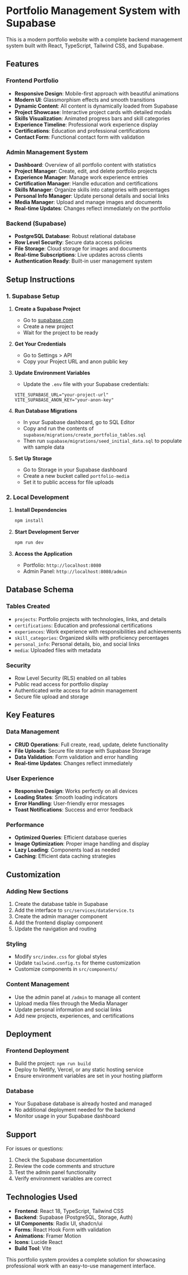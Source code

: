 # Portfolio Management System with Supabase

This is a modern portfolio website with a complete backend management system built with React, TypeScript, Tailwind CSS, and Supabase.

## Features

### Frontend Portfolio
- **Responsive Design**: Mobile-first approach with beautiful animations
- **Modern UI**: Glassmorphism effects and smooth transitions
- **Dynamic Content**: All content is dynamically loaded from Supabase
- **Project Showcase**: Interactive project cards with detailed modals
- **Skills Visualization**: Animated progress bars and skill categories
- **Experience Timeline**: Professional work experience display
- **Certifications**: Education and professional certifications
- **Contact Form**: Functional contact form with validation

### Admin Management System
- **Dashboard**: Overview of all portfolio content with statistics
- **Project Manager**: Create, edit, and delete portfolio projects
- **Experience Manager**: Manage work experience entries
- **Certification Manager**: Handle education and certifications
- **Skills Manager**: Organize skills into categories with percentages
- **Personal Info Manager**: Update personal details and social links
- **Media Manager**: Upload and manage images and documents
- **Real-time Updates**: Changes reflect immediately on the portfolio

### Backend (Supabase)
- **PostgreSQL Database**: Robust relational database
- **Row Level Security**: Secure data access policies
- **File Storage**: Cloud storage for images and documents
- **Real-time Subscriptions**: Live updates across clients
- **Authentication Ready**: Built-in user management system

## Setup Instructions

### 1. Supabase Setup

1. **Create a Supabase Project**
   - Go to [supabase.com](https://supabase.com)
   - Create a new project
   - Wait for the project to be ready

2. **Get Your Credentials**
   - Go to Settings > API
   - Copy your Project URL and anon public key

3. **Update Environment Variables**
   - Update the `.env` file with your Supabase credentials:
   ```
   VITE_SUPABASE_URL="your-project-url"
   VITE_SUPABASE_ANON_KEY="your-anon-key"
   ```

4. **Run Database Migrations**
   - In your Supabase dashboard, go to SQL Editor
   - Copy and run the contents of `supabase/migrations/create_portfolio_tables.sql`
   - Then run `supabase/migrations/seed_initial_data.sql` to populate with sample data

5. **Set Up Storage**
   - Go to Storage in your Supabase dashboard
   - Create a new bucket called `portfolio-media`
   - Set it to public access for file uploads

### 2. Local Development

1. **Install Dependencies**
   ```bash
   npm install
   ```

2. **Start Development Server**
   ```bash
   npm run dev
   ```

3. **Access the Application**
   - Portfolio: `http://localhost:8080`
   - Admin Panel: `http://localhost:8080/admin`

## Database Schema

### Tables Created
- `projects`: Portfolio projects with technologies, links, and details
- `certifications`: Education and professional certifications
- `experiences`: Work experience with responsibilities and achievements
- `skill_categories`: Organized skills with proficiency percentages
- `personal_info`: Personal details, bio, and social links
- `media`: Uploaded files with metadata

### Security
- Row Level Security (RLS) enabled on all tables
- Public read access for portfolio display
- Authenticated write access for admin management
- Secure file upload and storage

## Key Features

### Data Management
- **CRUD Operations**: Full create, read, update, delete functionality
- **File Uploads**: Secure file storage with Supabase Storage
- **Data Validation**: Form validation and error handling
- **Real-time Updates**: Changes reflect immediately

### User Experience
- **Responsive Design**: Works perfectly on all devices
- **Loading States**: Smooth loading indicators
- **Error Handling**: User-friendly error messages
- **Toast Notifications**: Success and error feedback

### Performance
- **Optimized Queries**: Efficient database queries
- **Image Optimization**: Proper image handling and display
- **Lazy Loading**: Components load as needed
- **Caching**: Efficient data caching strategies

## Customization

### Adding New Sections
1. Create the database table in Supabase
2. Add the interface to `src/services/dataService.ts`
3. Create the admin manager component
4. Add the frontend display component
5. Update the navigation and routing

### Styling
- Modify `src/index.css` for global styles
- Update `tailwind.config.ts` for theme customization
- Customize components in `src/components/`

### Content Management
- Use the admin panel at `/admin` to manage all content
- Upload media files through the Media Manager
- Update personal information and social links
- Add new projects, experiences, and certifications

## Deployment

### Frontend Deployment
- Build the project: `npm run build`
- Deploy to Netlify, Vercel, or any static hosting service
- Ensure environment variables are set in your hosting platform

### Database
- Your Supabase database is already hosted and managed
- No additional deployment needed for the backend
- Monitor usage in your Supabase dashboard

## Support

For issues or questions:
1. Check the Supabase documentation
2. Review the code comments and structure
3. Test the admin panel functionality
4. Verify environment variables are correct

## Technologies Used

- **Frontend**: React 18, TypeScript, Tailwind CSS
- **Backend**: Supabase (PostgreSQL, Storage, Auth)
- **UI Components**: Radix UI, shadcn/ui
- **Forms**: React Hook Form with validation
- **Animations**: Framer Motion
- **Icons**: Lucide React
- **Build Tool**: Vite

This portfolio system provides a complete solution for showcasing professional work with an easy-to-use management interface.